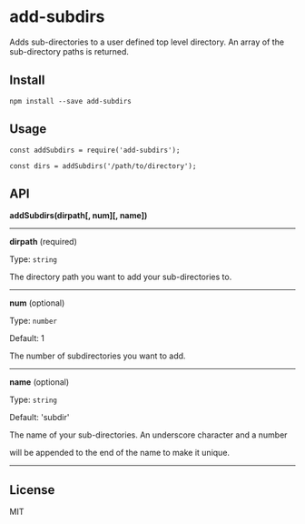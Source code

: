 # add-subdirs

Adds sub-directories to a user defined top level directory. An array of the
sub-directory paths is returned.


## Install

```
npm install --save add-subdirs
```

## Usage

```
const addSubdirs = require('add-subdirs');
```
```
const dirs = addSubdirs('/path/to/directory');
```

## API

**addSubdirs(dirpath[, num][, name])**

***
**dirpath** (required)

Type: `string`

The directory path you want to add your sub-directories to.

---
**num** (optional)

Type: `number`

Default: 1

The number of subdirectories you want to add.

---
**name** (optional)

Type: `string`

Default: 'subdir'

The name of your sub-directories. An underscore character and a number

will be appended to the end of the name to make it unique.

---
## License

MIT
